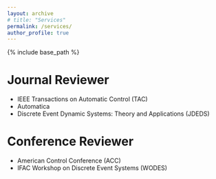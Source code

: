 ```yaml
---
layout: archive
# title: "Services"
permalink: /services/
author_profile: true
---
```


{% include base_path %}

# Journal Reviewer
- IEEE Transactions on Automatic Control (TAC)
- Automatica
- Discrete Event Dynamic Systems: Theory and Applications (JDEDS)

# Conference Reviewer
- American Control Conference (ACC)
- IFAC Workshop on Discrete Event Systems (WODES)
